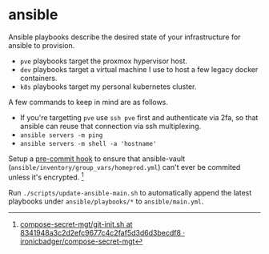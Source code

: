 # ansible

Ansible playbooks describe the desired state of your infrastructure for ansible to provision.
- `pve` playbooks target the proxmox hypervisor host.
- `dev` playbooks target a virtual machine I use to host a few legacy docker containers.
- `k8s` playbooks target my personal kubernetes cluster.

A few commands to keep in mind are as follows.
- If you're targetting `pve` use `ssh pve` first and authenticate via 2fa, so that ansible can reuse that connection via ssh multiplexing.
- `ansible servers -m ping`
- `ansible servers -m shell -a 'hostname'`

Setup a [pre-commit hook](../scripts/add-vault-hook.sh) to ensure that ansible-vault (`ansible/inventory/group_vars/homeprod.yml`) can't ever be commited unless it's encrypted. [^1]

Run `./scripts/update-ansible-main.sh` to automatically append the latest playbooks under `ansible/playbooks/*` to `ansible/main.yml`.

[^1 ]: [compose-secret-mgt/git-init.sh at 8341948a3c2d2efc9677c4c2faf5d3d6d3becdf8 · ironicbadger/compose-secret-mgt](https://github.com/ironicbadger/compose-secret-mgt/blob/8341948a3c2d2efc9677c4c2faf5d3d6d3becdf8/git-init.sh)
